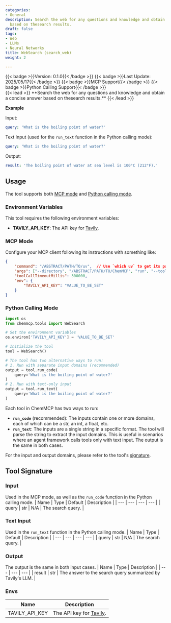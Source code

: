 ```yaml
---
categories:
- General
description: Search the web for any questions and knowledge and obtain a concise answer
  based on thesearch results.
draft: false
tags:
- Web
- LLMs
- Neural Networks
title: WebSearch (search_web)
weight: 2

---
```

<div style="display: flex; flex-wrap: wrap; gap: 0.75rem; align-items: center;">
  {{< badge >}}Version: 0.1.0{{< /badge >}}
  {{< badge >}}Last Update: 2025/05/17{{< /badge >}}
  {{< badge >}}MCP Support{{< /badge >}}
  {{< badge >}}Python Calling Support{{< /badge >}}
</div>
{{< lead >}}
**Search the web for any questions and knowledge and obtain a concise answer based on thesearch results.**
{{< /lead >}}

**Example**

Input:
```yaml
query: 'What is the boiling point of water?'
```

Text Input (used for the `run_text` function in the Python calling mode):
```yaml
query: 'What is the boiling point of water?'
```

Output:
```yaml
result: 'The boiling point of water at sea level is 100°C (212°F).'
```

## Usage

The tool supports both [MCP mode](#mcp-mode) and [Python calling mode](#python-calling-mode).

### Environment Variables
This tool requires the following environment variables:
- **TAVILY_API_KEY**: The API key for [Tavily](https://tavily.com/).


### MCP Mode

Configure your MCP client following its instructions with something like:
```JSON
{
    "command": "/ABSTRACT/PATH/TO/uv",  // Use `which uv` to get its path
    "args": ["--directory", "/ABSTRACT/PATH/TO/ChemMCP", "run", "--tools", "WebSearch"],
    "toolCallTimeoutMillis": 300000,
    "env": {
        "TAVILY_API_KEY": "VALUE_TO_BE_SET"
    }
}
```

### Python Calling Mode

```python
import os
from chemmcp.tools import WebSearch

# Set the environment variables
os.environ['TAVILY_API_KEY'] = 'VALUE_TO_BE_SET'

# Initialize the tool
tool = WebSearch()

# The tool has two alternative ways to run:
# 1. Run with separate input domains (recommended)
output = tool.run_code(
    query='What is the boiling point of water?'
)
# 2. Run with text-only input
output = tool.run_text(
    query='What is the boiling point of water?'
)
```


Each tool in ChemMCP has two ways to run:
- **`run_code`** (recommended): The inputs contain one or more domains, each of which can be a str, an int, a float, etc.
- **`run_text`**: The inputs are a single string in a specific format. The tool will parse the string to extract the input domains. This is useful in scenarios where an agent framework calls tools only with text input.
The output is the same in both cases.

For the input and output domains, please refer to the tool's [signature](#tool-signature).

## Tool Signature



### Input
Used in the MCP mode, as well as the `run_code` function in the Python calling mode.
| Name | Type | Default | Description |
| --- | --- | --- | --- |
| query | str | N/A | The search query. |

### Text Input
Used in the `run_text` function in the Python calling mode.
| Name | Type | Default | Description |
| --- | --- | --- | --- |
| query | str | N/A | The search query. |

### Output
The output is the same in both input cases.
| Name | Type | Description |
| --- | --- | --- |
| result | str | The answer to the search query summarized by Tavily's LLM. |

### Envs
| Name | Description |
| --- | --- |
| TAVILY_API_KEY | The API key for [Tavily](https://tavily.com/). |
